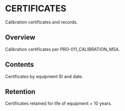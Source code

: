 # CERTIFICATES

Calibration certificates and records.

## Overview

Calibration certificates per PRO-011_CALIBRATION_MSA.

## Contents

Certificates by equipment ID and date.

## Retention

Certificates retained for life of equipment + 10 years.
